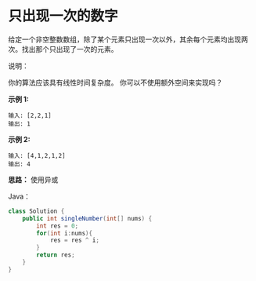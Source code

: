 # 只出现一次的数字

给定一个非空整数数组，除了某个元素只出现一次以外，其余每个元素均出现两次。找出那个只出现了一次的元素。

说明：

你的算法应该具有线性时间复杂度。 你可以不使用额外空间来实现吗？

**示例 1:**
```
输入: [2,2,1]
输出: 1
```
**示例 2:**
```
输入: [4,1,2,1,2]
输出: 4
```

**思路：**
使用异或

Java：
```java
class Solution {
    public int singleNumber(int[] nums) {
        int res = 0;
        for(int i:nums){
            res = res ^ i;
        }
        return res;
    }
}
```
